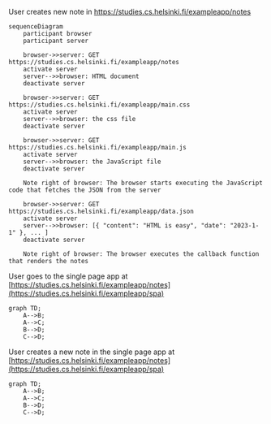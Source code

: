 User creates new note in https://studies.cs.helsinki.fi/exampleapp/notes

```mermaid
sequenceDiagram
    participant browser
    participant server

    browser->>server: GET https://studies.cs.helsinki.fi/exampleapp/notes
    activate server
    server-->>browser: HTML document
    deactivate server

    browser->>server: GET https://studies.cs.helsinki.fi/exampleapp/main.css
    activate server
    server-->>browser: the css file
    deactivate server

    browser->>server: GET https://studies.cs.helsinki.fi/exampleapp/main.js
    activate server
    server-->>browser: the JavaScript file
    deactivate server

    Note right of browser: The browser starts executing the JavaScript code that fetches the JSON from the server

    browser->>server: GET https://studies.cs.helsinki.fi/exampleapp/data.json
    activate server
    server-->>browser: [{ "content": "HTML is easy", "date": "2023-1-1" }, ... ]
    deactivate server

    Note right of browser: The browser executes the callback function that renders the notes
```


User goes to the single page app at [https://studies.cs.helsinki.fi/exampleapp/notes](https://studies.cs.helsinki.fi/exampleapp/spa)

```mermaid
graph TD;
    A-->B;
    A-->C;
    B-->D;
    C-->D;
```


User creates a new note in the single page app at [https://studies.cs.helsinki.fi/exampleapp/notes](https://studies.cs.helsinki.fi/exampleapp/spa)

```mermaid
graph TD;
    A-->B;
    A-->C;
    B-->D;
    C-->D;
```
